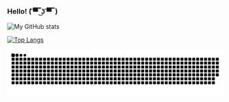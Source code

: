 ### Hello! ( ͡▀̿ ̿ ͜ʖ ͡▀̿ ̿ )

![My GitHub stats](https://github-readme-stats-git-masterrstaa-rickstaa.vercel.app/api?username=ZaRamen&count_private=true&theme=dark)

[![Top Langs](https://github-readme-stats-git-masterrstaa-rickstaa.vercel.app/api/top-langs/?username=ZaRamen&layout=compact&theme=dark)](https://github.com/ZaRamen/github-readme-stats)

![snake gif](https://github.com/ZaRamen/ZaRamen/blob/output/github-contribution-grid-snake.svg)



<!--
**ZaRamen/ZaRamen** is a ✨ _special_ ✨ repository because its `README.md` (this file) appears on your GitHub profile.
Here are some ideas to get you started:
-->
